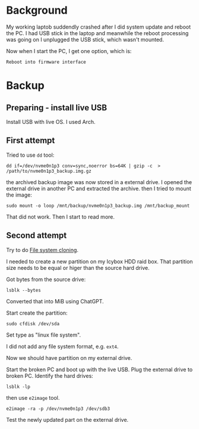 # Background
My working laptob suddendly crashed after I did system update and reboot the PC.
I had USB stick in the laptop and meanwhile the reboot processing was going on I unplugged the USB stick, which wasn't mounted.

Now when I start the PC, I get one option, which is:
```
Reboot into firmware interface
```

# Backup

## Preparing - install live USB
Install USB with live OS. I used Arch.

## First attempt
Tried to use `dd` tool:

```
dd if=/dev/nvme0n1p3 conv=sync,noerror bs=64K | gzip -c  > /path/to/nvme0n1p3_backup.img.gz
```
the archived backup image was now stored in a external drive.
I opened the external drive in another PC and extracted the archive.
then I tried to mount the image:

```
sudo mount -o loop /mnt/backup/nvme0n1p3_backup.img /mnt/backup_mount
```

That did not work.
Then I start to read more.

## Second attempt
Try to do [File system cloning](https://wiki.archlinux.org/title/disk_cloning#File_system_cloning).

I needed to create a new partition on my Icybox HDD raid box.
That partition size needs to be equal or higer than the source hard drive.

Got bytes from the source drive:
```
lsblk --bytes
```
Converted that into MiB using ChatGPT.

Start create the partition:
```
sudo cfdisk /dev/sda
```

Set type as "linux file system".

I did not add any file system format, e.g. `ext4`.

Now we should have partition on my external drive.

Start the broken PC and boot up with the live USB.
Plug the external drive to broken PC.
Identify the hard drives:
```
lsblk -lp
```

then use `e2image` tool.

```
e2image -ra -p /dev/nvme0n1p3 /dev/sdb3
```

Test the newly updated part on the external drive.





